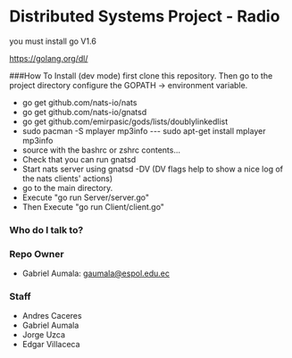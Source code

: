 # Distributed Systems Project - Radio

you must install go V1.6

https://golang.org/dl/

###How To Install (dev mode)
first clone this repository. Then go to the project directory
configure the GOPATH -> environment variable.
*  go get github.com/nats-io/nats
*  go get github.com/nats-io/gnatsd
*  go get github.com/emirpasic/gods/lists/doublylinkedlist
*  sudo pacman -S mplayer mp3info --- sudo apt-get install mplayer mp3info
*  source with the bashrc or zshrc contents...
*  Check that you can run gnatsd
*  Start nats server using gnatsd -DV (DV flags help to show a nice log of the nats clients' actions)
*  go to the main directory.
*  Execute "go run Server/server.go"
*  Then Execute "go run Client/client.go"
### Who do I talk to?

### Repo Owner
* Gabriel Aumala:   gaumala@espol.edu.ec

### Staff
* Andres Caceres
* Gabriel Aumala
* Jorge Uzca
* Edgar Villaceca
